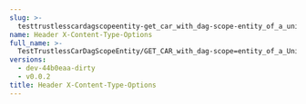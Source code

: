 ```yaml
---
slug: >-
  testtrustlesscardagscopeentity-get_car_with_dag-scope-entity_of_a_unixfs_directory_(format-car)-header_x-content-type-options
name: Header X-Content-Type-Options
full_name: >-
  TestTrustlessCarDagScopeEntity/GET_CAR_with_dag-scope=entity_of_a_UnixFS_directory_(format=car)/Header_X-Content-Type-Options
versions:
  - dev-44b0eaa-dirty
  - v0.0.2
title: Header X-Content-Type-Options
---
```


